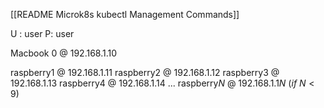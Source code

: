 [[README Microk8s kubectl Management Commands]]

U : user 
P: user

Macbook 0 @ 192.168.1.10

raspberry1 @ 192.168.1.11
raspberry2 @ 192.168.1.12
raspberry3 @ 192.168.1.13
raspberry4 @ 192.168.1.14
...
raspberry$N$ @ 192.168.1.1$N$ $(if\ N<9)$
